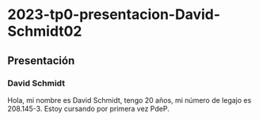 ﻿# 2023-tp0-presentacion-David-Schmidt02
## Presentación
### David Schmidt
Hola, mi nombre es David Schmidt, tengo 20 años, mi número de legajo es 208.145-3.
Estoy cursando por primera vez PdeP.
